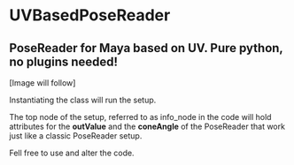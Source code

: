 # UVBasedPoseReader
## PoseReader for Maya based on UV. Pure python, no plugins needed!

[Image will follow]

Instantiating the class will run the setup.

The top node of the setup, referred to as info_node in the code will hold attributes for the __outValue__ and the __coneAngle__ of the PoseReader that work just like a classic PoseReader setup.

Fell free to use and alter the code.
